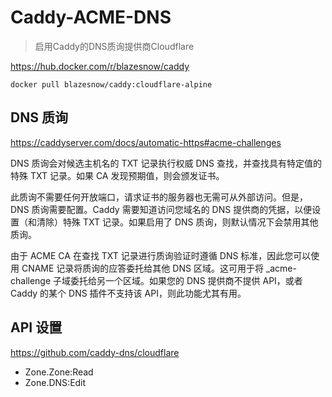 # Caddy-ACME-DNS

> 启用Caddy的DNS质询提供商Cloudflare

<https://hub.docker.com/r/blazesnow/caddy>

```shell
docker pull blazesnow/caddy:cloudflare-alpine
```

## DNS 质询

<https://caddyserver.com/docs/automatic-https#acme-challenges>

DNS 质询会对候选主机名的 TXT 记录执行权威 DNS 查找，并查找具有特定值的特殊 TXT 记录。如果 CA 发现预期值，则会颁发证书。

此质询不需要任何开放端口，请求证书的服务器也无需可从外部访问。但是，DNS 质询需要配置。Caddy 需要知道访问您域名的 DNS 提供商的凭据，以便设置（和清除）特殊 TXT 记录。如果启用了 DNS 质询，则默认情况下会禁用其他质询。

由于 ACME CA 在查找 TXT 记录进行质询验证时遵循 DNS 标准，因此您可以使用 CNAME 记录将质询的应答委托给其他 DNS 区域。这可用于将 _acme-challenge 子域委托给另一个区域。如果您的 DNS 提供商不提供 API，或者 Caddy 的某个 DNS 插件不支持该 API，则此功能尤其有用。

## API 设置

<https://github.com/caddy-dns/cloudflare>

- Zone.Zone:Read
- Zone.DNS:Edit
